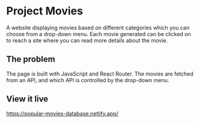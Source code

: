 # Project Movies

A website displaying movies based on different categories which you can choose from a drop-down menu. Each movie generated can be clicked on to reach a site where you can read more details about the movie.  

## The problem

The page is built with JavaScript and React Router. The movies are fetched from an API, and which API is controlled by the drop-down menu. 

## View it live

https://popular-movies-database.netlify.app/
